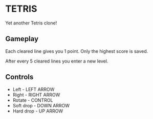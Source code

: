 TETRIS
======

Yet another Tetris clone!

## Gameplay

Each cleared line gives you 1 point. Only the highest score is saved.

After every 5 cleared lines you enter a new level. 

## Controls

* Left      - LEFT ARROW
* Right     - RIGHT ARROW
* Rotate    - CONTROL
* Soft drop - DOWN ARROW
* Hard drop - UP ARROW
